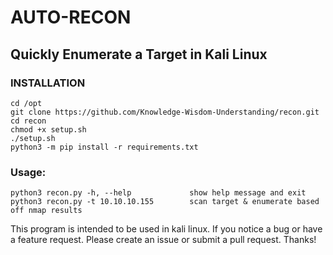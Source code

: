 # AUTO-RECON

## Quickly Enumerate a Target in Kali Linux

### INSTALLATION

```
cd /opt
git clone https://github.com/Knowledge-Wisdom-Understanding/recon.git
cd recon
chmod +x setup.sh
./setup.sh
python3 -m pip install -r requirements.txt
```

### Usage:

```
python3 recon.py -h, --help             show help message and exit
python3 recon.py -t 10.10.10.155        scan target & enumerate based off nmap results
```

This program is intended to be used in kali linux.
If you notice a bug or have a feature request. Please create an issue or submit a pull request. Thanks!
